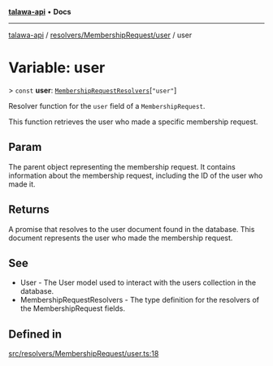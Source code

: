 [**talawa-api**](../../../../README.md) • **Docs**

***

[talawa-api](../../../../modules.md) / [resolvers/MembershipRequest/user](../README.md) / user

# Variable: user

\> `const` **user**: [`MembershipRequestResolvers`](../../../../types/generatedGraphQLTypes/type-aliases/MembershipRequestResolvers.md)\[`"user"`\]

Resolver function for the `user` field of a `MembershipRequest`.

This function retrieves the user who made a specific membership request.

## Param

The parent object representing the membership request. It contains information about the membership request, including the ID of the user who made it.

## Returns

A promise that resolves to the user document found in the database. This document represents the user who made the membership request.

## See

 - User - The User model used to interact with the users collection in the database.
 - MembershipRequestResolvers - The type definition for the resolvers of the MembershipRequest fields.

## Defined in

[src/resolvers/MembershipRequest/user.ts:18](https://github.com/PalisadoesFoundation/talawa-api/blob/92443bb6a5ff3ed66457149a509401986a82e570/src/resolvers/MembershipRequest/user.ts#L18)
